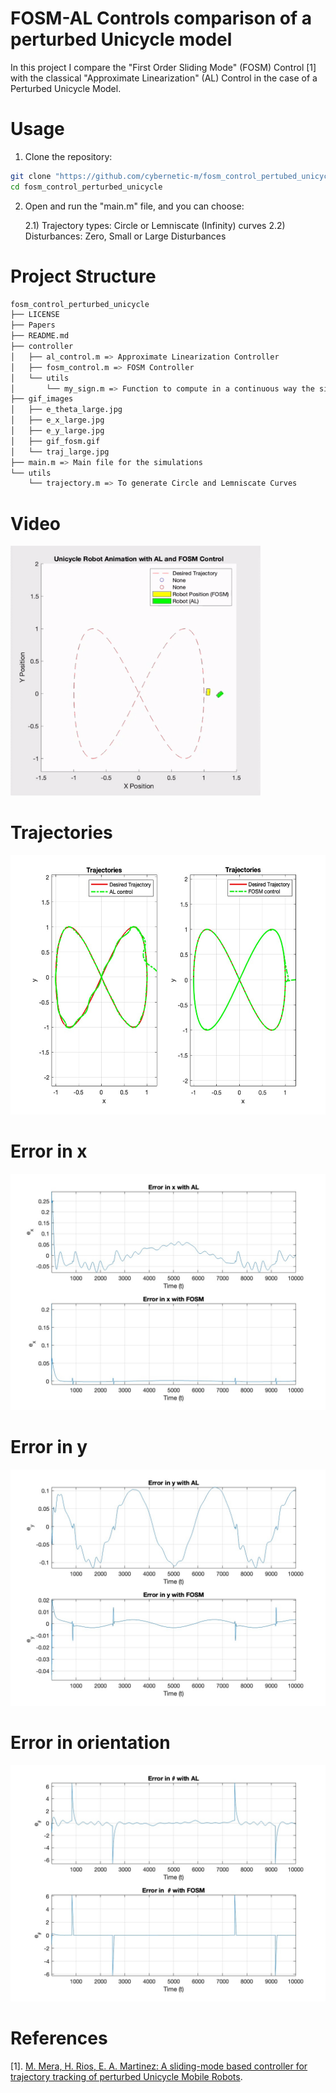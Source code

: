 # FOSM-AL Controls comparison of a perturbed Unicycle model
In this project I compare the "First Order Sliding Mode" (FOSM) Control [1] with the classical "Approximate Linearization" (AL) Control in the case of a Perturbed Unicycle Model. 

# Usage
1) Clone the repository:  
 ```sh 
 git clone "https://github.com/cybernetic-m/fosm_control_pertubed_unicycle.git"
 cd fosm_control_perturbed_unicycle
 ```

2) Open and run the "main.m" file, and you can choose:

	2.1) Trajectory types: Circle or Lemniscate (Infinity) curves
	2.2) Disturbances: Zero, Small or Large Disturbances


# Project Structure 

```sh 
fosm_control_perturbed_unicycle
├── LICENSE
├── Papers
├── README.md
├── controller
│   ├── al_control.m => Approximate Linearization Controller
│   ├── fosm_control.m => FOSM Controller
│   └── utils
│       └── my_sign.m => Function to compute in a continuous way the sign function
├── gif_images
│   ├── e_theta_large.jpg
│   ├── e_x_large.jpg
│   ├── e_y_large.jpg
│   ├── gif_fosm.gif
│   └── traj_large.jpg
├── main.m => Main file for the simulations
└── utils
    └── trajectory.m => To generate Circle and Lemniscate Curves
 ```

# Video
<img src="gif_images/gif_fosm.gif" width="400" height="400" alt="Demo">


# Trajectories
<img src="gif_images/traj_large.jpg" width="600" height="415" alt="Demo"> 


# Error in x
![Alt Text](gif_images/e_x_large.jpg)

# Error in y
![Alt Text](gif_images/e_y_large.jpg)

# Error in orientation
![Alt Text](gif_images/e_theta_large.jpg)

# References
[1]. [M. Mera, H. Rios, E. A. Martinez: A sliding-mode based controller for trajectory tracking of perturbed Unicycle Mobile Robots](https://tinyurl.com/bdet5nx4).






